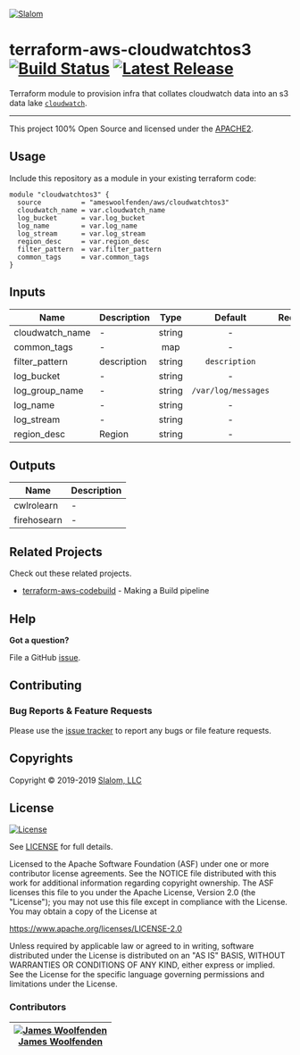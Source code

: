 <!-- This file was automatically generated by the `build-harness`. Make all changes to `README.yaml` and run `make readme` to rebuild this file. -->

[![Slalom][logo]](https://slalom.com)

# terraform-aws-cloudwatchtos3 [![Build Status](https://api.travis-ci.com/JamesWoolfenden/terraform-aws-cloudwatchtos3.svg?branch=master)](https://travis-ci.com/JamesWoolfenden/terraform-aws-cloudwatchtos3) [![Latest Release](https://img.shields.io/github/release/JamesWoolfenden/terraform-aws-cloudwatchtos3.svg)](https://github.com/JamesWoolfenden/terraform-aws-cloudwatchtos3/releases/latest)

Terraform module to provision infra that collates cloudwatch data into an s3 data lake [`cloudwatch`](https://aws.amazon.com/cloudwatch/).

---

This project 100% Open Source and licensed under the [APACHE2](LICENSE).

## Usage

Include this repository as a module in your existing terraform code:

```hcl
module "cloudwatchtos3" {
  source          = "ameswoolfenden/aws/cloudwatchtos3"
  cloudwatch_name = var.cloudwatch_name
  log_bucket      = var.log_bucket
  log_name        = var.log_name
  log_stream      = var.log_stream
  region_desc     = var.region_desc
  filter_pattern  = var.filter_pattern
  common_tags     = var.common_tags
}
```

## Inputs

| Name | Description | Type | Default | Required |
|------|-------------|:----:|:-----:|:-----:|
| cloudwatch_name | - | string | - | yes |
| common_tags | - | map | - | yes |
| filter_pattern | description | string | `description` | no |
| log_bucket | - | string | - | yes |
| log_group_name | - | string | `/var/log/messages` | no |
| log_name | - | string | - | yes |
| log_stream | - | string | - | yes |
| region_desc | Region | string | - | yes |

## Outputs

| Name | Description |
|------|-------------|
| cwlrolearn | - |
| firehosearn | - |

## Related Projects

Check out these related projects.

- [terraform-aws-codebuild](https://github.com/jameswoolfenden/terraform-aws-codebuild) - Making a Build pipeline

## Help

**Got a question?**

File a GitHub [issue](https://github.com/jameswoolfenden/terraform-aws-cloudwatchtos3/issues).

## Contributing

### Bug Reports & Feature Requests

Please use the [issue tracker](https://github.com/jameswoolfenden/terraform-aws-cloudwatchtos3/issues) to report any bugs or file feature requests.

## Copyrights

Copyright © 2019-2019 [Slalom, LLC](https://slalom.com)

## License

[![License](https://img.shields.io/badge/License-Apache%202.0-blue.svg)](https://opensource.org/licenses/Apache-2.0)

See [LICENSE](LICENSE) for full details.

Licensed to the Apache Software Foundation (ASF) under one
or more contributor license agreements.  See the NOTICE file
distributed with this work for additional information
regarding copyright ownership.  The ASF licenses this file
to you under the Apache License, Version 2.0 (the
"License"); you may not use this file except in compliance
with the License.  You may obtain a copy of the License at

<https://www.apache.org/licenses/LICENSE-2.0>

Unless required by applicable law or agreed to in writing,
software distributed under the License is distributed on an
"AS IS" BASIS, WITHOUT WARRANTIES OR CONDITIONS OF ANY
KIND, either express or implied.  See the License for the
specific language governing permissions and limitations
under the License.

### Contributors

|  [![James Woolfenden][jameswoolfenden_avatar]][jameswoolfenden_homepage]<br/>[James Woolfenden][jameswoolfenden_homepage] |
|---|

  [jameswoolfenden_homepage]: https://github.com/jameswoolfenden
  [jameswoolfenden_avatar]: https://github.com/jameswoolfenden.png?size=150

[logo]: https://gist.githubusercontent.com/JamesWoolfenden/5c457434351e9fe732ca22b78fdd7d5e/raw/15933294ae2b00f5dba6557d2be88f4b4da21201/slalom-logo.png
[website]: https://slalom.com
[github]: https://github.com/jameswoolfenden
[linkedin]: https://www.linkedin.com/company/slalom-consulting/
[twitter]: https://twitter.com/Slalom

[share_twitter]: https://twitter.com/intent/tweet/?text=terraform-aws-cloudwatchtos3&url=https://github.com/jameswoolfenden/terraform-aws-cloudwatchtos3
[share_linkedin]: https://www.linkedin.com/shareArticle?mini=true&title=terraform-aws-cloudwatchtos3&url=https://github.com/jameswoolfenden/terraform-aws-cloudwatchtos3
[share_reddit]: https://reddit.com/submit/?url=https://github.com/jameswoolfenden/terraform-aws-cloudwatchtos3
[share_facebook]: https://facebook.com/sharer/sharer.php?u=https://github.com/jameswoolfenden/terraform-aws-cloudwatchtos3
[share_email]: mailto:?subject=terraform-aws-cloudwatchtos3&body=https://github.com/jameswoolfenden/terraform-aws-cloudwatchtos3
